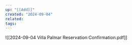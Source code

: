 ```yaml
---
up: "[[Add]]"
created: "2024-09-04"
related: 
tags:
---
```


![[2024-09-04 Villa Palmar Reservation Confirmation.pdf]]